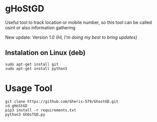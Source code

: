 # gHoStGD
Useful tool to track location or mobile number, so this tool can be called osint or also information gathering

<p>New update: Version 1.0 <em>(Hi, I'm doing my best to bring updates)</em></p>

<h2>Instalation on Linux (deb)</h2>

```
sudo apt-get install git
sudo apt-get install python3
```

<h1>Usage Tool</h1>

```
git clone https://github.com/Gheris-579/GhostGD.git
cd gHoStGD
pip3 install -r requirements.txt
python3 GhOsTGD.py
```
